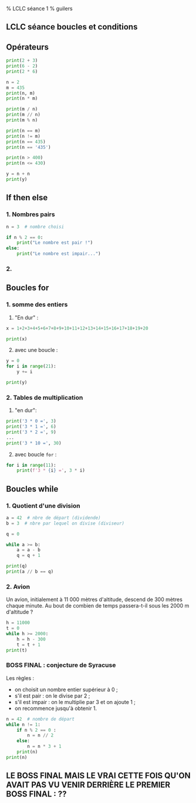 % LCLC séance 1
% guilers

## LCLC séance boucles et conditions

## Opérateurs
```python
print(2 + 3)
print(6 - 2)
print(2 * 6)

n = 2
m = 435
print(n, m)
print(n * m)

print(m / n)
print(m // n)
print(m % n)

print(n == m)
print(n != m)
print(n == 435)
print(n == '435')

print(n > 400)
print(n <= 430)

y = n + n
print(y)
```

## If then else
### 1. Nombres pairs
```python
n = 3  # nombre choisi

if n % 2 == 0:
    print("Le nombre est pair !")
else:
    print("Le nombre est impair...")
```

### 2.
[//]: # (TODO)

## Boucles for
### 1. somme des entiers
1) "En dur" :
```python
x = 1+2+3+4+5+6+7+8+9+10+11+12+13+14+15+16+17+18+19+20

print(x)
```

2) avec une boucle :
```python
y = 0
for i in range(21):
    y += i

print(y)
```

### 2. Tables de multiplication
1) "en dur":
```python
print('3 * 0 =', 3)
print('3 * 1 =', 6)
print('3 * 2 =', 9)
...
print('3 * 10 =', 30)
```
2) avec boucle ```for``` :
```python
for i in range(11):
    print(f'3 * {i} =', 3 * i)
```

## Boucles while

### 1. Quotient d'une division
```python
a = 42  # nbre de départ (dividende)
b = 3  # nbre par lequel on divise (diviseur)

q = 0

while a >= b:
    a = a - b
    q = q + 1

print(q)
print(a // b == q)
```

### 2. Avion
Un avion, initialement à 11 000 mètres d'altitude, descend de 300 mètres chaque minute. Au bout de combien de temps passera-t-il sous les 2000 m d'altitude ?

```python
h = 11000
t = 0
while h >= 2000:
    h = h - 300
    t = t + 1
print(t)
```


### BOSS FINAL : conjecture de Syracuse
Les règles :
- on choisit un nombre entier supérieur à 0 ;
- s'il est pair : on le divise par 2 ; 
- s'il est impair : on le multiplie par 3 et on ajoute 1 ;
- on recommence jusqu'à obtenir 1.

```python
n = 42  # nombre de départ
while n != 1:
    if n % 2 == 0 :
        n = n // 2
    else:
        n = n * 3 + 1
    print(n)
print(n)
```

## LE BOSS FINAL MAIS LE VRAI CETTE FOIS QU'ON AVAIT PAS VU VENIR DERRIÈRE LE PREMIER BOSS FINAL : ??